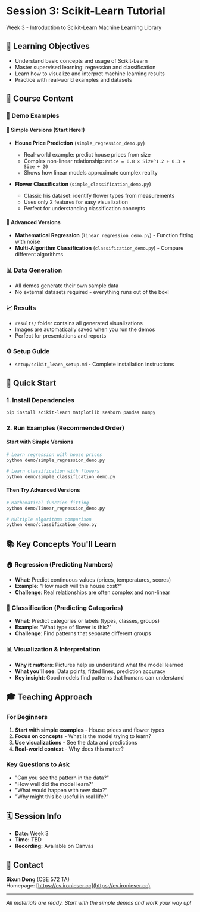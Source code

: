 # Session 3: Scikit-Learn Tutorial

Week 3 - Introduction to Scikit-Learn Machine Learning Library

## 🎯 Learning Objectives
- Understand basic concepts and usage of Scikit-Learn
- Master supervised learning: regression and classification
- Learn how to visualize and interpret machine learning results
- Practice with real-world examples and datasets

## 📂 Course Content

### 🔧 Demo Examples

#### 🚀 Simple Versions (Start Here!)
- **House Price Prediction** (`simple_regression_demo.py`) 
  - Real-world example: predict house prices from size
  - Complex non-linear relationship: `Price = 0.8 × Size^1.2 + 0.3 × Size + 20`
  - Shows how linear models approximate complex reality

- **Flower Classification** (`simple_classification_demo.py`)
  - Classic Iris dataset: identify flower types from measurements
  - Uses only 2 features for easy visualization
  - Perfect for understanding classification concepts

#### 🔬 Advanced Versions
- **Mathematical Regression** (`linear_regression_demo.py`) - Function fitting with noise
- **Multi-Algorithm Classification** (`classification_demo.py`) - Compare different algorithms

### 📊 Data Generation
- All demos generate their own sample data
- No external datasets required - everything runs out of the box!

### 📈 Results
- `results/` folder contains all generated visualizations
- Images are automatically saved when you run the demos
- Perfect for presentations and reports

### ⚙️ Setup Guide
- `setup/scikit_learn_setup.md` - Complete installation instructions

## 🚀 Quick Start

### 1. Install Dependencies
```bash
pip install scikit-learn matplotlib seaborn pandas numpy
```

### 2. Run Examples (Recommended Order)

#### Start with Simple Versions
```bash
# Learn regression with house prices
python demo/simple_regression_demo.py

# Learn classification with flowers
python demo/simple_classification_demo.py
```

#### Then Try Advanced Versions
```bash
# Mathematical function fitting
python demo/linear_regression_demo.py

# Multiple algorithms comparison
python demo/classification_demo.py
```

## 📚 Key Concepts You'll Learn

### 🏠 Regression (Predicting Numbers)
- **What**: Predict continuous values (prices, temperatures, scores)
- **Example**: "How much will this house cost?"
- **Challenge**: Real relationships are often complex and non-linear

### 🌺 Classification (Predicting Categories)
- **What**: Predict categories or labels (types, classes, groups)
- **Example**: "What type of flower is this?"
- **Challenge**: Find patterns that separate different groups

### 📊 Visualization & Interpretation
- **Why it matters**: Pictures help us understand what the model learned
- **What you'll see**: Data points, fitted lines, prediction accuracy
- **Key insight**: Good models find patterns that humans can understand

## 🎓 Teaching Approach

### For Beginners
1. **Start with simple examples** - House prices and flower types
2. **Focus on concepts** - What is the model trying to learn?
3. **Use visualizations** - See the data and predictions
4. **Real-world context** - Why does this matter?

### Key Questions to Ask
- "Can you see the pattern in the data?"
- "How well did the model learn?"
- "What would happen with new data?"
- "Why might this be useful in real life?"

## 🗓 Session Info
- **Date:** Week 3
- **Time:** TBD
- **Recording:** Available on Canvas

## 🔗 Contact
**Sixun Dong** (CSE 572 TA)  
Homepage: [https://cv.ironieser.cc](https://cv.ironieser.cc)

---

*All materials are ready. Start with the simple demos and work your way up!*

